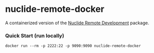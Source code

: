 # nuclide-remote-docker

A containerized version of the [Nuclide Remote Development](https://nuclide.io/docs/features/remote/) package.

### Quick Start (run locally)

```
docker run --rm -p 2222:22 -p 9090:9090 nuclide-remote-docker
```
